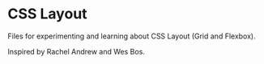 # CSS Layout 

Files for experimenting and learning about CSS Layout (Grid and Flexbox).

Inspired by Rachel Andrew and Wes Bos.
